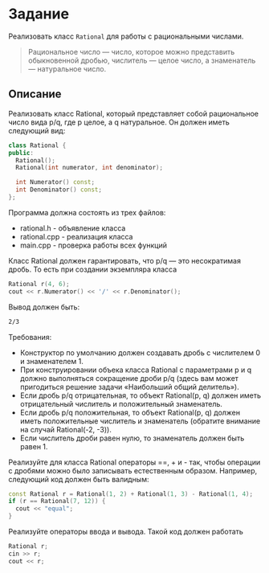 # Задание
Реализовать класс `Rational` для работы с рациональными числами.
> Рациональное число — число, которое можно представить обыкновенной дробью, числитель — целое число, а знаменатель — натуральное число.

## Описание 
Реализовать класс Rational, который представляет собой рациональное число вида p/q, где p целое, а q натуральное. Он должен иметь следующий вид:
```cpp
class Rational {
public:
  Rational();
  Rational(int numerator, int denominator);

  int Numerator() const;
  int Denominator() const;
};
```
Программа должна состоять из трех файлов:
* rational.h - объявление класса
* rational.cpp - реализация класса
* main.cpp - проверка работы всех функций

Класс Rational должен гарантировать, что p/q — это несократимая дробь. То есть при создании экземпляра класса 
```cpp
Rational r(4, 6);
cout << r.Numerator() << '/' << r.Denominator();
```
Вывод должен быть:
```sh
2/3
```

Требования:
* Конструктор по умолчанию должен создавать дробь с числителем 0 и знаменателем 1.
* При конструировании объека класса Rational с параметрами p и q должно выполняться сокращение дроби p/q (здесь вам может пригодиться решение задачи «Наибольший общий делитель»).
* Если дробь p/q отрицательная, то объект Rational(p, q) должен иметь отрицательный числитель и положительный знаменатель.
* Если дробь p/q положительная, то объект Rational(p, q) должен иметь положительные числитель и знаменатель (обратите внимание на случай Rational(-2, -3)).
* Если числитель дроби равен нулю, то знаменатель должен быть равен 1.

Реализуйте для класса Rational операторы ==, + и - так, чтобы операции с дробями можно было записывать естественным образом. Например, следующий код должен быть валидным:
```cpp
const Rational r = Rational(1, 2) + Rational(1, 3) - Rational(1, 4);
if (r == Rational(7, 12)) {
  cout << "equal";
}
```

Реализуйте операторы ввода и вывода. Такой код должен работать
```cpp
Rational r;
cin >> r;
cout << r;
```


